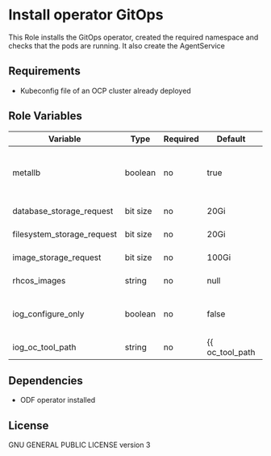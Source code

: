 Install operator GitOps
=========

This Role installs the GitOps operator, created the required namespace and checks that the pods are running.
It also create the AgentService


Requirements
------------

* Kubeconfig file of an OCP cluster already deployed

Role Variables
--------------

Variable | Type | Required | Default | Description
---------|------|-----------|---------|------------
metallb | boolean | no | true | Set it to true to modify the Provisioning resource to allow the Bare Metal Operator to watch all namespaces.
database_storage_request | bit size | no | 20Gi | Database storage size for the AgentService.
filesystem_storage_request | bit size | no |  20Gi | Filesystem storage size for the AgentService.
image_storage_request | bit size | no | 100Gi | Image storage for the AgentService.
rhcos_images | string | no | null | Custom RHCOS image for the AgentService.
iog_configure_only | boolean | no | false | Set it to skip installing the Gitops Operator and run only the configuration actions.
iog_oc_tool_path | string | no | {{ oc_tool_path | default('/usr/local/bin/oc') }} | Path to the OpenShift Command Line Interface binary.


Dependencies
------------

* ODF operator installed

License
-------

GNU GENERAL PUBLIC LICENSE version 3
